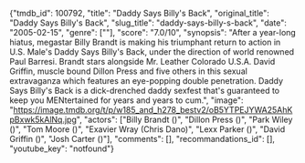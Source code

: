 {"tmdb_id": 100792, "title": "Daddy Says Billy's Back", "original_title": "Daddy Says Billy's Back", "slug_title": "daddy-says-billy-s-back", "date": "2005-02-15", "genre": [""], "score": "7.0/10", "synopsis": "After a year-long hiatus, megastar Billy Brandt is making his triumphant return to action in U.S. Male's Daddy Says Billy's Back, under the direction of world renowned Paul Barresi. Brandt stars alongside Mr. Leather Colorado U.S.A. David Griffin, muscle bound Dillon Press and five others in this sexual extravaganza which features an eye-popping double penetration. Daddy Says Billy's Back is a dick-drenched daddy sexfest that's guaranteed to keep you MENtertained for years and years to cum.", "image": "https://image.tmdb.org/t/p/w185_and_h278_bestv2/oB5YTPEJYWA25AhKpBxwk5kAlNq.jpg", "actors": ["Billy Brandt ()", "Dillon Press ()", "Park Wiley ()", "Tom Moore ()", "Exavier Wray (Chris Dano)", "Lexx Parker ()", "David Griffin ()", "Josh Carter ()"], "comments": [], "recommandations_id": [], "youtube_key": "notfound"}